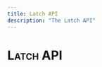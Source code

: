 ```yaml
---
title: Latch API
description: "The Latch API"
---
```

# <span style="font-variant: small-caps;">Latch</span> API

